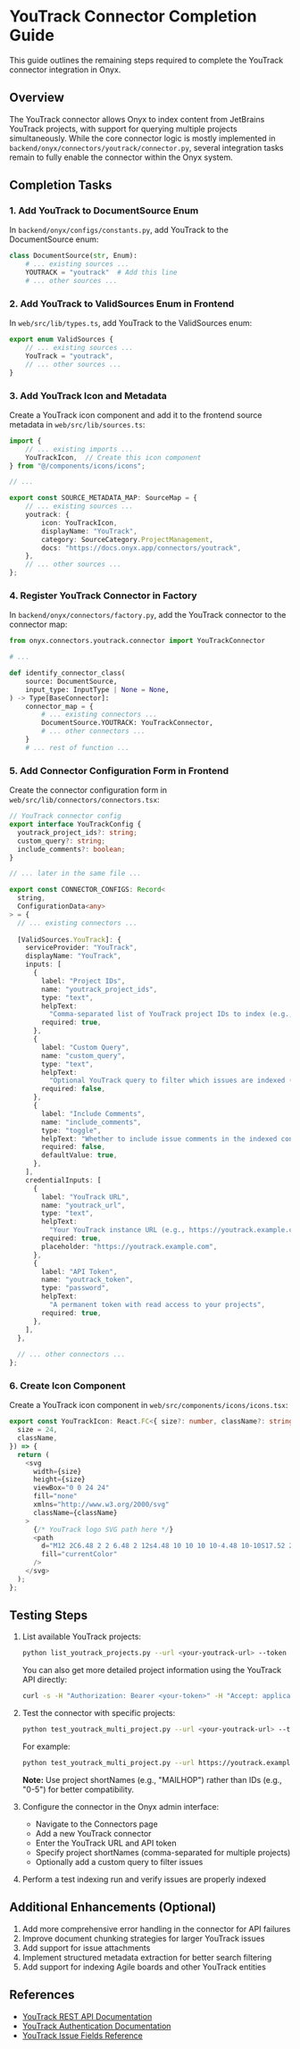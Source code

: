 # YouTrack Connector Completion Guide

This guide outlines the remaining steps required to complete the YouTrack connector integration in Onyx.

## Overview

The YouTrack connector allows Onyx to index content from JetBrains YouTrack projects, with support for querying multiple projects simultaneously. While the core connector logic is mostly implemented in `backend/onyx/connectors/youtrack/connector.py`, several integration tasks remain to fully enable the connector within the Onyx system.

## Completion Tasks

### 1. Add YouTrack to DocumentSource Enum

In `backend/onyx/configs/constants.py`, add YouTrack to the DocumentSource enum:

```python
class DocumentSource(str, Enum):
    # ... existing sources ...
    YOUTRACK = "youtrack"  # Add this line
    # ... other sources ...
```

### 2. Add YouTrack to ValidSources Enum in Frontend

In `web/src/lib/types.ts`, add YouTrack to the ValidSources enum:

```typescript
export enum ValidSources {
    // ... existing sources ...
    YouTrack = "youtrack",
    // ... other sources ...
}
```

### 3. Add YouTrack Icon and Metadata

Create a YouTrack icon component and add it to the frontend source metadata in `web/src/lib/sources.ts`:

```typescript
import {
    // ... existing imports ...
    YouTrackIcon,  // Create this icon component
} from "@/components/icons/icons";

// ...

export const SOURCE_METADATA_MAP: SourceMap = {
    // ... existing sources ...
    youtrack: {
        icon: YouTrackIcon,
        displayName: "YouTrack",
        category: SourceCategory.ProjectManagement,
        docs: "https://docs.onyx.app/connectors/youtrack",
    },
    // ... other sources ...
};
```

### 4. Register YouTrack Connector in Factory

In `backend/onyx/connectors/factory.py`, add the YouTrack connector to the connector map:

```python
from onyx.connectors.youtrack.connector import YouTrackConnector

# ...

def identify_connector_class(
    source: DocumentSource,
    input_type: InputType | None = None,
) -> Type[BaseConnector]:
    connector_map = {
        # ... existing connectors ...
        DocumentSource.YOUTRACK: YouTrackConnector,
        # ... other connectors ...
    }
    # ... rest of function ...
```

### 5. Add Connector Configuration Form in Frontend

Create the connector configuration form in `web/src/lib/connectors/connectors.tsx`:

```typescript
// YouTrack connector config
export interface YouTrackConfig {
  youtrack_project_ids?: string;
  custom_query?: string;
  include_comments?: boolean;
}

// ... later in the same file ...

export const CONNECTOR_CONFIGS: Record<
  string,
  ConfigurationData<any>
> = {
  // ... existing connectors ...
  
  [ValidSources.YouTrack]: {
    serviceProvider: "YouTrack",
    displayName: "YouTrack",
    inputs: [
      {
        label: "Project IDs",
        name: "youtrack_project_ids",
        type: "text",
        helpText:
          "Comma-separated list of YouTrack project IDs to index (e.g., PROJECT-1,PROJECT-2)",
        required: true,
      },
      {
        label: "Custom Query",
        name: "custom_query",
        type: "text",
        helpText:
          "Optional YouTrack query to filter which issues are indexed (e.g., #Unresolved)",
        required: false,
      },
      {
        label: "Include Comments",
        name: "include_comments",
        type: "toggle",
        helpText: "Whether to include issue comments in the indexed content",
        required: false,
        defaultValue: true,
      },
    ],
    credentialInputs: [
      {
        label: "YouTrack URL",
        name: "youtrack_url",
        type: "text",
        helpText:
          "Your YouTrack instance URL (e.g., https://youtrack.example.com)",
        required: true,
        placeholder: "https://youtrack.example.com",
      },
      {
        label: "API Token",
        name: "youtrack_token",
        type: "password",
        helpText:
          "A permanent token with read access to your projects",
        required: true,
      },
    ],
  },
  
  // ... other connectors ...
};
```

### 6. Create Icon Component

Create a YouTrack icon component in `web/src/components/icons/icons.tsx`:

```typescript
export const YouTrackIcon: React.FC<{ size?: number, className?: string }> = ({
  size = 24,
  className,
}) => {
  return (
    <svg
      width={size}
      height={size}
      viewBox="0 0 24 24"
      fill="none"
      xmlns="http://www.w3.org/2000/svg"
      className={className}
    >
      {/* YouTrack logo SVG path here */}
      <path
        d="M12 2C6.48 2 2 6.48 2 12s4.48 10 10 10 10-4.48 10-10S17.52 2 12 2zm-1 15h-2v-6h2v6zm4 0h-2v-6h2v6zm1-9.5A1.5 1.5 0 0 1 14.5 9h-5A1.5 1.5 0 0 1 8 7.5V6h8v1.5z"
        fill="currentColor"
      />
    </svg>
  );
};
```

## Testing Steps

1. List available YouTrack projects:
   ```bash
   python list_youtrack_projects.py --url <your-youtrack-url> --token <your-token>
   ```
   
   You can also get more detailed project information using the YouTrack API directly:
   ```bash
   curl -s -H "Authorization: Bearer <your-token>" -H "Accept: application/json" "<your-youtrack-url>/api/admin/projects?fields=id,name,shortName" | jq
   ```

2. Test the connector with specific projects:
   ```bash
   python test_youtrack_multi_project.py --url <your-youtrack-url> --token <your-token> --projects <project-shortNames>
   ```
   
   For example:
   ```bash
   python test_youtrack_multi_project.py --url https://youtrack.example.com --token your-token --projects PROJECT1,PROJECT2
   ```
   
   **Note:** Use project shortNames (e.g., "MAILHOP") rather than IDs (e.g., "0-5") for better compatibility.

3. Configure the connector in the Onyx admin interface:
   - Navigate to the Connectors page
   - Add a new YouTrack connector
   - Enter the YouTrack URL and API token
   - Specify project shortNames (comma-separated for multiple projects)
   - Optionally add a custom query to filter issues

4. Perform a test indexing run and verify issues are properly indexed

## Additional Enhancements (Optional)

1. Add more comprehensive error handling in the connector for API failures
2. Improve document chunking strategies for larger YouTrack issues
3. Add support for issue attachments
4. Implement structured metadata extraction for better search filtering
5. Add support for indexing Agile boards and other YouTrack entities

## References

- [YouTrack REST API Documentation](https://www.jetbrains.com/help/youtrack/devportal/youtrack-rest-api.html)
- [YouTrack Authentication Documentation](https://www.jetbrains.com/help/youtrack/devportal/authentication-rest-api.html)
- [YouTrack Issue Fields Reference](https://www.jetbrains.com/help/youtrack/devportal/api-entity-IssueFields.html)
